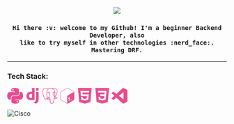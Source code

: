 <p align="center"><img src="https://media.giphy.com/media/2HEAHnj8FOmL6/giphy.gif"><p>

<h4 align="center">
  <samp>
    Hi there :v: welcome to my Github! I'm a beginner Backend Developer, also<br>like to try myself in other technologies :nerd_face:. Mastering DRF.
  </samp>
</h4>

--------------------------------------------------------------------------------------

<h3>Tech Stack:</h3>

<img align="center" width="36" src="https://github.com/Tvo-Po/Tvo-Po/blob/main/assets/icons/python.svg" >
<img align="center" width="36" src="https://github.com/Tvo-Po/Tvo-Po/blob/main/assets/icons/django.svg">
<img align="center" width="36" src="https://github.com/Tvo-Po/Tvo-Po/blob/main/assets/icons/postgresql.svg">
<img align="center" width="36" src="https://github.com/Tvo-Po/Tvo-Po/blob/main/assets/icons/gnubash.svg">
<img align="center" width="36" src="https://github.com/Tvo-Po/Tvo-Po/blob/main/assets/icons/html5.svg">
<img align="center" width="36" src="https://github.com/Tvo-Po/Tvo-Po/blob/main/assets/icons/css3.svg">
<img align="center" width="36" src="https://github.com/Tvo-Po/Tvo-Po/blob/main/assets/icons/visualstudiocode.svg">
  
![Cisco](https://images.credly.com/size/110x110/images/70d71df5-f3dc-4380-9b9d-f22513a70417/CCNAITN__1_.png)
